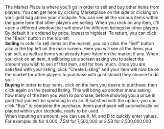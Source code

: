 The Market Place is where you'll go in order to sell and buy other items from players. You can get here by clicking Marketplace on the side or clicking on your gold bag above your stockpile. You can see all the various items within the game here that other players are selling. When you click on any item, it'll open a different window that will show the different listings by other players. By default it is ordered by price, lowest to highiest. To return, you can click the "Back" button in the top left. 
<br />
<b> Selling </b>
In order to sell items on the market, you can click the "Sell" button also in the top left on the main screen. Here you will see all the items you can sell, as well as items you already have listed on the market if any. When you click on an item, it will bring up a screen asking you to select the amount you wish to sell of that item, and for how much. Once you are satisfied with your listing, click "Create Listing" and your item will now be on the market for other players to purchase with gold should they choose to do so.
<br />
<b> Buying </b>
In order to buy items, click on the item you desire to purchase, then click again on the desired listing. This will bring up another menu asking how many of the item you wish to purchase, before showing you a price in gold that you will be spending to do so. If satisfied with the option, you can click "Buy" to complete the purchase. Items purchased will automatically be placed within your stockpile, ready to be used.
<br />
When inputting an amount, you can use K, M, and B to quickly enter values. For example: 4k for 4,000, 7.5M for 7,500,000 or 2.5B for 2,500,000,000